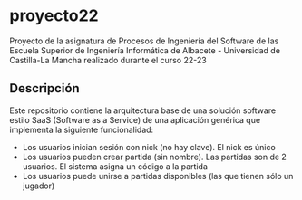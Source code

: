 # proyecto22
Proyecto de la asignatura de Procesos de Ingeniería del Software de las Escuela Superior de Ingeniería Informática de Albacete - Universidad de Castilla-La Mancha realizado durante el curso 22-23 

## Descripción
Este repositorio contiene la arquitectura base de una solución software estilo SaaS (Software as a Service) de una aplicación genérica que implementa la siguiente funcionalidad:

* Los usuarios inician sesión con nick (no hay clave). El nick es único
* Los usuarios pueden crear partida (sin nombre). Las partidas son de 2 usuarios. El sistema asigna un código a la partida
* Los usuarios puede unirse a partidas disponibles (las que tienen sólo un jugador)

